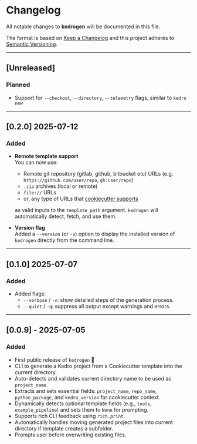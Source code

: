# Changelog

All notable changes to **kedrogen** will be documented in this file.

The format is based on [Keep a Changelog](https://keepachangelog.com/en/1.0.0/)
and this project adheres to [Semantic Versioning](https://semver.org/spec/v2.0.0.html).

---

## [Unreleased]

### Planned
- Support for `--checkout`, `--directory`, `--telemetry` flags, similar to `kedro new`

---

## [0.2.0] 2025-07-12

### Added
- **Remote template support**  
  You can now use:
  - Remote git repository (gitlab, github, bitbucket etc) URLs (e.g. `https://github.com/user/repo`, `gh:user/repo`)
  - `.zip` archives (local or remote)
  - `file://` URLs
  - or, any type of URLs that [cookiecutter supports](https://cookiecutter.readthedocs.io/en/stable/usage.html#works-directly-with-git-and-hg-mercurial-repos-too)

  as valid inputs to the `template_path` argument. `kedrogen` will automatically detect, fetch, and use them.

- **Version flag**  
  Added a `--version` (or `-v`) option to display the installed version of `kedrogen` directly from the command line.

---

## [0.1.0] 2025-07-07

### Added

- Added flags:
  - `--verbose` / `-v`: show detailed steps of the generation process.
  - `--quiet` / `-q`: suppress all output except warnings and errors.

---

## [0.0.9] - 2025-07-05

### Added
- First public release of `kedrogen` 🎉
- CLI to generate a Kedro project from a Cookiecutter template into the current directory.
- Auto-detects and validates current directory name to be used as `project_name`.
- Extracts and sets essential fields: `project_name`, `repo_name`, `python_package`, and `kedro_version` for cookiecutter context.
- Dynamically detects optional template fields (e.g., `tools`, `example_pipeline`) and sets them to `None` for prompting.
- Supports rich CLI feedback using `rich.print`.
- Automatically handles moving generated project files into current directory if template creates a subfolder.
- Prompts user before overwriting existing files.


